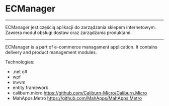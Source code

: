 ECManager
===========

----
ECManager jest częścią aplikacji do zarządzania sklepem internetowym.
Zawiera moduł obsługi dostaw oraz zarządzania produktami.

----
ECManager is a part of e-commerce managament application. 
It contains delivery and product management modules.

Technologies:
* .net c#
* wpf
* mvvm
* entity framework
* caliburn.micro https://github.com/Caliburn-Micro/Caliburn.Micro
* MahApps.Metro https://github.com/MahApps/MahApps.Metro
